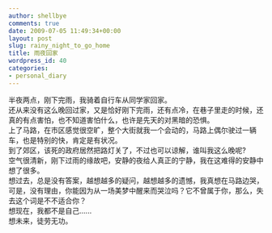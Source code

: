 ```yaml
---
author: shellbye
comments: true
date: 2009-07-05 11:49:34+00:00
layout: post
slug: rainy_night_to_go_home
title: 雨夜回家
wordpress_id: 40
categories:
- personal_diary
---
```


半夜两点，刚下完雨，我骑着自行车从同学家回家。  
还从来没有这么晚回过家，又是恰好刚下完雨，还有点冷，在巷子里走的时候，还真的有点害怕，也不知道害怕什么，也许是先天的对黑暗的恐惧。  
上了马路，在市区感觉很空旷，整个大街就我一个会动的，马路上偶尔驶过一辆车，也是特别的快，肯定是有状况。  
到了郊区，该死的政府居然把路灯关了，不过也可以谅解，谁叫我这么晚呢?  
空气很清新，刚下过雨的缘故吧，安静的夜给人真正的宁静，我在这难得的安静中想了很多。  
想过去，总是没有答案，越想越多的疑问，越想越多的遗憾，我真想在马路边哭，可是，没有理由，你能因为从一场美梦中醒来而哭泣吗？它不曾属于你，那么，失去这个词是不不适合你？  
想现在，我都不是自己......  
想未来，徒劳无功。
